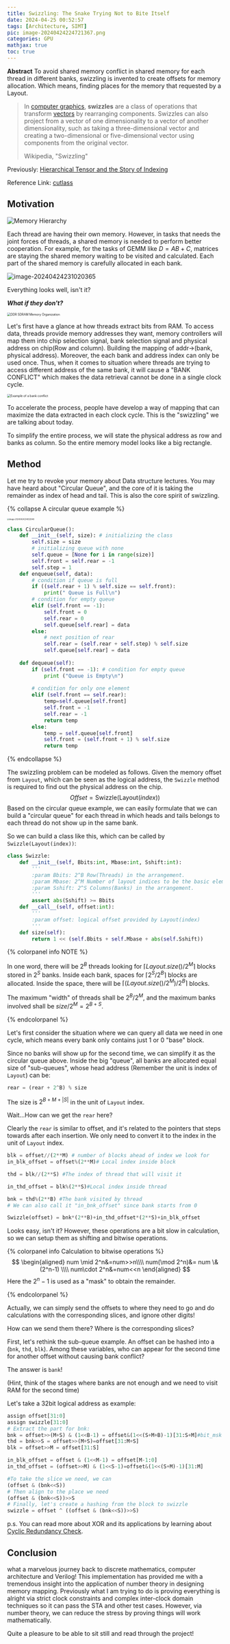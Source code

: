 ```yaml
---
title: Swizzling: The Snake Trying Not to Bite Itself
date: 2024-04-25 00:52:57
tags: [Architecture, SIMT]
pic: image-20240424224721367.png
categories: GPU
mathjax: true
toc: true
---
```


**Abstract** To avoid shared memory conflict in shared memory for each thread in different banks, swizzling is invented to create offsets for memory allocation. Which means, finding places for the memory that requested by a Layout.

<!-- more -->

> In [computer graphics](https://en.wikipedia.org/wiki/Computer_graphics), **swizzles** are a class of operations that transform [vectors](https://en.wikipedia.org/wiki/Vector_space) by rearranging components. Swizzles can also project from a vector of one dimensionality to a vector of another dimensionality, such as taking a three-dimensional vector and creating a two-dimensional or five-dimensional vector using components from the original vector.
>
> Wikipedia, "Swizzling"

Previously: [Hierarchical Tensor and the Story of Indexing]()

Reference Link: [cutlass](https://github.com/NVIDIA/cutlass)

## Motivation

![Memory Hierarchy](https://docs.nvidia.com/cuda/cuda-c-programming-guide/_images/memory-hierarchy.png)

Each thread are having their own memory. However, in tasks that needs the joint forces of threads, a shared memory is needed to perform better cooperation. For example, for the tasks of GEMM like $D=AB+C$, matrices are staying the shared memory waiting to be visited and calculated. Each part of the shared memory is carefully allocated in each bank.

![image-20240424231020365](swizzling/image-20240424231020365.png) 

Everything looks well, isn't it?

***What if they don't?***

<img src="swizzling/ddrorg.gif" alt="DDR SDRAM Memory Organization" style="zoom:50%;" />

Let's first have a glance at how threads extract bits from RAM. To access data, threads provide memory addresses they want, memory controllers will map them into chip selection signal, bank selection signal and physical address on chip(Row and column). Building the mapping of  addr->(bank, physical address). Moreover, the each bank and address index can only be used once. Thus, when it comes to situation where threads are trying to access different address of the same bank, it will cause a "BANK CONFLICT" which makes the data retrieval cannot be done in a single clock cycle. 

<img src="swizzling/image-20240424224721367.png" alt="Example of a bank conflict" style="zoom:50%;" />

To accelerate the process, people have develop a way of mapping that can maximize the data extracted in each clock cycle. This is the "swizzling" we are talking about today.

To simplify the entire process, we will state the physical address as row and banks as column. So the entire memory model looks like a big rectangle.

## Method

Let me try to revoke your memory about Data structure lectures. You may have heard about "Circular Queue", and the core of it is taking the remainder as index of head and tail. This is also the core spirit of swizzling.

{% collapse A circular queue example  %}

<img src="swizzling/image-20240424224832048.png" alt="image-20240424224832048" style="zoom:30%;" />

```python
class CircularQueue():
	def __init__(self, size): # initializing the class
		self.size = size
		# initializing queue with none
		self.queue = [None for i in range(size)] 
		self.front = self.rear = -1
        self.step = 1
	def enqueue(self, data):
		# condition if queue is full
		if ((self.rear + 1) % self.size == self.front): 
			print(" Queue is Full\n")
		# condition for empty queue
		elif (self.front == -1): 
			self.front = 0
			self.rear = 0
			self.queue[self.rear] = data
		else:
			# next position of rear
			self.rear = (self.rear + self.step) % self.size 
			self.queue[self.rear] = data
			
	def dequeue(self):
		if (self.front == -1): # condition for empty queue
			print ("Queue is Empty\n")
			
		# condition for only one element
		elif (self.front == self.rear): 
			temp=self.queue[self.front]
			self.front = -1
			self.rear = -1
			return temp
		else:
			temp = self.queue[self.front]
			self.front = (self.front + 1) % self.size
			return temp

```

{% endcollapse %}



The swizzling problem can be modeled as follows. Given the memory offset from `Layout`, which can be seen as the logical address, the `Swizzle` method is required to find out the physical address on the chip.
$$
Offset=\text{Swizzle}(\text{Layout}(index))
$$
Based on the circular queue example, we can easily formulate that we can build a "circular queue" for each thread in which heads and tails belongs to each thread  do not show up in the same bank.

So we can build a class like this, which can be called by `Swizzle(Layout(index))`: 

```python
class Swizzle:
  	def __init__(self, Bbits:int, Mbase:int, Sshift:int):
        '''
        :param Bbits: 2^B Row(Threads) in the arrangement.
        :param Mbase: 2^M Number of layout indices to be the basic element contiguously stored in banks.
        :param Sshift: 2^S Columns(Banks) in the arrangement.
        '''
        assert abs(Sshift) >= Bbits
	def __call__(self, offset:int):
        '''
        :param offset: logical offset provided by Layout(index)
        '''
    def size(self):
        return 1 << (self.Bbits + self.Mbase + abs(self.Sshift))
```

{% colorpanel info NOTE %}

In one word, there will be $2^B$ threads looking for $\lceil Layout.size()/2^M\rceil$ blocks stored in $2^S$ banks. Inside each bank, spaces for $\lceil 2^S/2^B \rceil$ blocks are allocated. Inside the space, there will be $\lceil (Layout.size()/2^M)/2^B\rceil$ blocks.

The maximum "width" of threads shall be $2^B/2^M$, and the maximum banks involved shall be $size/2^M=2^{B+S}$. 

{% endcolorpanel %}

Let's first consider the situation where we can query all data we need in one cycle, which means every bank only contains just 1 or 0 "base" block. 

Since no banks will show up for the second time, we can simplify it as the circular queue above. Inside the big "queue", all banks are allocated equal size of  "sub-queues", whose head address (Remember the unit is index of `Layout`) can be: 

```python
rear = (rear + 2^B) % size
```

The size is $2^{B+M+|S|}$ in the unit of `Layout` index.

Wait...How can we get the `rear` here?

Clearly the `rear` is similar to offset, and it's related to the pointers that steps towards after each insertion. We only need to convert it to the index in the unit of `Layout` index. 

```python
blk = offset//(2**M) # number of blocks ahead of index we look for
in_blk_offset = offset%(2**M)# Local index inside block

thd = blk//(2**S) #The index of thread that will visit it

in_thd_offset = blk%(2**S)#Local index inside thread

bnk = thd%(2**B) #The bank visited by thread
# We can also call it "in_bnk_offset" since bank starts from 0

Swizzle(offset) = bnk*(2**B)+in_thd_offset*(2**S)+in_blk_offset
```

Looks easy, isn't it? However, these operations are a bit slow in calculation, so we can setup them as shifting and bitwise operations.

{% colorpanel info Calculation to bitwise operations %}
$$
\begin{aligned}
num \mid 2^n&=num>>n\\\\
num(\mod 2^n)&= num \& (2^n-1) \\\\
num\cdot 2^n&=num<<n 
\end{aligned}
$$
Here the $2^n-1$ is used as a "mask" to obtain the remainder. 

{% endcolorpanel %}

Actually, we can simply send the offsets to where they need to go and do calculations with the corresponding slices, and ignore other digits! 

How can we send them there? Where is the corresponding slices? 

First, let's rethink the sub-queue example. An offset can be hashed into a (`bnk`, `thd`, `blk`). Among these variables, who can appear for the second time for another offset without causing bank conflict? 

The answer is `bank`! 

(Hint, think of the stages where banks are not enough and we need to visit RAM for the second time)

Let's take a 32bit logical address as example:

```python
assign offset[31:0]
assign swizzle[31:0]
# Extract the part for bnk:
bnk = offset>>(M+S) & (1<<B-1) = offset&(1<<(S+M+B)-1)[31:S+M]#bit_msk
thd = bnk>>S = offset>>(M+S)=offset[31:M+S]
blk = offset>>M = offset[31:S]

in_blk_offset = offset & (1<<M-1) = offset[M-1:0]
in_thd_offset = (offset>>M) & (1<<S-1)=offset&(1<<(S+M)-1)[31:M]

#To take the slice we need, we can
(offset & (bnk<<S))
# Then align to the place we need
(offset & (bnk<<S))>>S
# Finally, let's create a hashing from the block to swizzle
swizzle = offset ^ ((offset & (bnk<<S))>>S)
```

p.s. You can read more about XOR and its applications by learning about [Cyclic Redundancy Check](https://en.wikipedia.org/wiki/Cyclic_redundancy_check).

## Conclusion

what a marvelous journey back to discrete mathematics, computer architecture and Verilog! This implementation has provided me with a tremendous insight into the application of number theory in designing memory mapping. Previously what I am trying to do is proving everything is alright via strict clock constraints and complex inter-clock domain techniques so it can pass the STA and other test cases. However, via number theory, we can reduce the stress by proving things will work mathematically. 

Quite a pleasure to be able to sit still and read through the project!